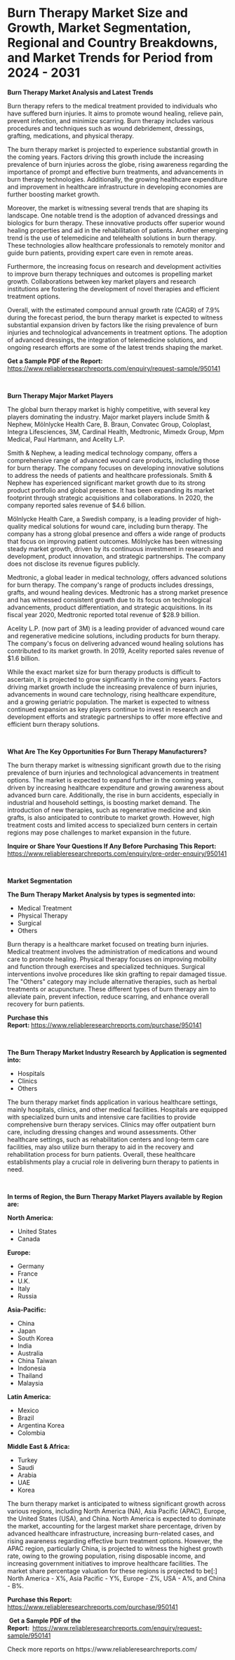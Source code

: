 <p><h1>Burn Therapy Market Size and Growth, Market Segmentation, Regional and Country Breakdowns, and Market Trends for Period from 2024 -  2031</h1></p><p><strong>Burn Therapy Market Analysis and Latest Trends</strong></p>
<p><p>Burn therapy refers to the medical treatment provided to individuals who have suffered burn injuries. It aims to promote wound healing, relieve pain, prevent infection, and minimize scarring. Burn therapy includes various procedures and techniques such as wound debridement, dressings, grafting, medications, and physical therapy.</p><p>The burn therapy market is projected to experience substantial growth in the coming years. Factors driving this growth include the increasing prevalence of burn injuries across the globe, rising awareness regarding the importance of prompt and effective burn treatments, and advancements in burn therapy technologies. Additionally, the growing healthcare expenditure and improvement in healthcare infrastructure in developing economies are further boosting market growth.</p><p>Moreover, the market is witnessing several trends that are shaping its landscape. One notable trend is the adoption of advanced dressings and biologics for burn therapy. These innovative products offer superior wound healing properties and aid in the rehabilitation of patients. Another emerging trend is the use of telemedicine and telehealth solutions in burn therapy. These technologies allow healthcare professionals to remotely monitor and guide burn patients, providing expert care even in remote areas.</p><p>Furthermore, the increasing focus on research and development activities to improve burn therapy techniques and outcomes is propelling market growth. Collaborations between key market players and research institutions are fostering the development of novel therapies and efficient treatment options.</p><p>Overall, with the estimated compound annual growth rate (CAGR) of 7.9% during the forecast period, the burn therapy market is expected to witness substantial expansion driven by factors like the rising prevalence of burn injuries and technological advancements in treatment options. The adoption of advanced dressings, the integration of telemedicine solutions, and ongoing research efforts are some of the latest trends shaping the market.</p></p>
<p><strong>Get a Sample PDF of the Report:&nbsp;</strong> <a href="https://www.reliableresearchreports.com/enquiry/request-sample/950141">https://www.reliableresearchreports.com/enquiry/request-sample/950141</a></p>
<p>&nbsp;</p>
<p><strong>Burn Therapy Major Market Players</strong></p>
<p><p>The global burn therapy market is highly competitive, with several key players dominating the industry. Major market players include Smith & Nephew, Mölnlycke Health Care, B. Braun, Convatec Group, Coloplast, Integra Lifesciences, 3M, Cardinal Health, Medtronic, Mimedx Group, Mpm Medical, Paul Hartmann, and Acelity L.P.</p><p>Smith & Nephew, a leading medical technology company, offers a comprehensive range of advanced wound care products, including those for burn therapy. The company focuses on developing innovative solutions to address the needs of patients and healthcare professionals. Smith & Nephew has experienced significant market growth due to its strong product portfolio and global presence. It has been expanding its market footprint through strategic acquisitions and collaborations. In 2020, the company reported sales revenue of $4.6 billion.</p><p>Mölnlycke Health Care, a Swedish company, is a leading provider of high-quality medical solutions for wound care, including burn therapy. The company has a strong global presence and offers a wide range of products that focus on improving patient outcomes. Mölnlycke has been witnessing steady market growth, driven by its continuous investment in research and development, product innovation, and strategic partnerships. The company does not disclose its revenue figures publicly.</p><p>Medtronic, a global leader in medical technology, offers advanced solutions for burn therapy. The company's range of products includes dressings, grafts, and wound healing devices. Medtronic has a strong market presence and has witnessed consistent growth due to its focus on technological advancements, product differentiation, and strategic acquisitions. In its fiscal year 2020, Medtronic reported total revenue of $28.9 billion.</p><p>Acelity L.P. (now part of 3M) is a leading provider of advanced wound care and regenerative medicine solutions, including products for burn therapy. The company's focus on delivering advanced wound healing solutions has contributed to its market growth. In 2019, Acelity reported sales revenue of $1.6 billion.</p><p>While the exact market size for burn therapy products is difficult to ascertain, it is projected to grow significantly in the coming years. Factors driving market growth include the increasing prevalence of burn injuries, advancements in wound care technology, rising healthcare expenditure, and a growing geriatric population. The market is expected to witness continued expansion as key players continue to invest in research and development efforts and strategic partnerships to offer more effective and efficient burn therapy solutions.</p></p>
<p>&nbsp;</p>
<p><strong>What Are The Key Opportunities For Burn Therapy Manufacturers?</strong></p>
<p><p>The burn therapy market is witnessing significant growth due to the rising prevalence of burn injuries and technological advancements in treatment options. The market is expected to expand further in the coming years, driven by increasing healthcare expenditure and growing awareness about advanced burn care. Additionally, the rise in burn accidents, especially in industrial and household settings, is boosting market demand. The introduction of new therapies, such as regenerative medicine and skin grafts, is also anticipated to contribute to market growth. However, high treatment costs and limited access to specialized burn centers in certain regions may pose challenges to market expansion in the future.</p></p>
<p><strong>Inquire or Share Your Questions If Any Before Purchasing This Report:</strong> <a href="https://www.reliableresearchreports.com/enquiry/pre-order-enquiry/950141">https://www.reliableresearchreports.com/enquiry/pre-order-enquiry/950141</a></p>
<p>&nbsp;</p>
<p><strong>Market Segmentation</strong></p>
<p><strong>The Burn Therapy Market Analysis by types is segmented into:</strong></p>
<p><ul><li>Medical Treatment</li><li>Physical Therapy</li><li>Surgical</li><li>Others</li></ul></p>
<p><p>Burn therapy is a healthcare market focused on treating burn injuries. Medical treatment involves the administration of medications and wound care to promote healing. Physical therapy focuses on improving mobility and function through exercises and specialized techniques. Surgical interventions involve procedures like skin grafting to repair damaged tissue. The "Others" category may include alternative therapies, such as herbal treatments or acupuncture. These different types of burn therapy aim to alleviate pain, prevent infection, reduce scarring, and enhance overall recovery for burn patients.</p></p>
<p><strong>Purchase this Report:&nbsp;</strong><a href="https://www.reliableresearchreports.com/purchase/950141">https://www.reliableresearchreports.com/purchase/950141</a></p>
<p>&nbsp;</p>
<p><strong>The Burn Therapy Market Industry Research by Application is segmented into:</strong></p>
<p><ul><li>Hospitals</li><li>Clinics</li><li>Others</li></ul></p>
<p><p>The burn therapy market finds application in various healthcare settings, mainly hospitals, clinics, and other medical facilities. Hospitals are equipped with specialized burn units and intensive care facilities to provide comprehensive burn therapy services. Clinics may offer outpatient burn care, including dressing changes and wound assessments. Other healthcare settings, such as rehabilitation centers and long-term care facilities, may also utilize burn therapy to aid in the recovery and rehabilitation process for burn patients. Overall, these healthcare establishments play a crucial role in delivering burn therapy to patients in need.</p></p>
<p>&nbsp;</p>
<p><strong>In terms of Region, the Burn Therapy Market Players available by Region are:</strong></p>
<p>
    <p> <strong> North America: </strong>
        <ul>
            <li>United States</li>
            <li>Canada</li>
        </ul>
        </p> 
    <p> <strong> Europe: </strong>
        <ul>
            <li>Germany</li>
            <li>France</li>
            <li>U.K.</li>
            <li>Italy</li>
            <li>Russia</li>
        </ul>
        </p> 
    <p> <strong> Asia-Pacific: </strong>
        <ul>
            <li>China</li>
            <li>Japan</li>
            <li>South Korea</li>
            <li>India</li>
            <li>Australia</li>
            <li>China Taiwan</li>
            <li>Indonesia</li>
            <li>Thailand</li>
            <li>Malaysia</li>
        </ul>
        </p> 
    <p> <strong> Latin America: </strong>
        <ul>
            <li>Mexico</li>
            <li>Brazil</li>
            <li>Argentina Korea</li>
            <li>Colombia</li>
        </ul>
        </p> 
    <p> <strong> Middle East & Africa: </strong>
        <ul>
            <li>Turkey</li>
            <li>Saudi</li>
            <li>Arabia</li>
            <li>UAE</li>
            <li>Korea</li>
        </ul>
    </p>
    </p>
<p><p>The burn therapy market is anticipated to witness significant growth across various regions, including North America (NA), Asia Pacific (APAC), Europe, the United States (USA), and China. North America is expected to dominate the market, accounting for the largest market share percentage, driven by advanced healthcare infrastructure, increasing burn-related cases, and rising awareness regarding effective burn treatment options. However, the APAC region, particularly China, is projected to witness the highest growth rate, owing to the growing population, rising disposable income, and increasing government initiatives to improve healthcare facilities. The market share percentage valuation for these regions is projected to be[:] North America - X%, Asia Pacific - Y%, Europe - Z%, USA - A%, and China - B%.</p></p>
<p><strong>Purchase this Report: </strong><a href="https://www.reliableresearchreports.com/purchase/950141">https://www.reliableresearchreports.com/purchase/950141</a></p>
<p>&nbsp;<strong>Get a Sample PDF of the Report:&nbsp;&nbsp;</strong><a href="https://www.reliableresearchreports.com/enquiry/request-sample/950141">https://www.reliableresearchreports.com/enquiry/request-sample/950141</a></p>
<p><strong></strong></p>
<p>Check more reports on https://www.reliableresearchreports.com/</p>